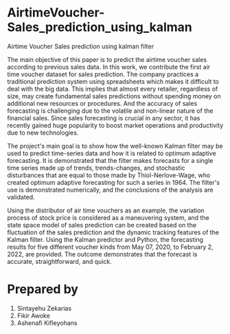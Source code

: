 # AirtimeVoucher-Sales_prediction_using_kalman
Airtime Voucher Sales prediction using kalman filter




The main objective of this paper is to predict the airtime voucher sales according to previous sales data. In this work, we contribute the first air time voucher dataset for sales prediction. The company practices a traditional prediction system using spreadsheets which makes it difficult to deal with the big data. This implies that almost every retailer, regardless of size, may create fundamental sales predictions without spending money on additional new resources or procedures. And the accuracy of sales forecasting is challenging due to the volatile and non-linear nature of the financial sales. Since sales forecasting is crucial in any sector, it has recently gained huge popularity to boost market operations and productivity due to new technologies.

The project's main goal is to show how the well-known Kalman filter may be used to predict time-series data and how it is related to optimum adaptive forecasting. It is demonstrated that the filter makes forecasts for a single time series made up of trends, trends-changes, and stochastic disturbances that are equal to those made by Thiol-Nerlove-Wage, who created optimum adaptive forecasting for such a series in 1964. The filter's use is demonstrated numerically, and the conclusions of the analysis are validated.

Using the distributor of air time vouchers as an example, the variation process of stock price is considered as a maneuvering system, and the state space model of sales prediction can be created based on the fluctuation of the sales prediction and the dynamic tracking features of the Kalman filter. Using the Kalman predictor and Python, the forecasting results for five different voucher kinds from May 07, 2020, to February 2, 2022, are provided. The outcome demonstrates that the forecast is accurate, straightforward, and quick.





# Prepared by


1. Sintayehu Zekarias
2. Fikir Awoke
3. Ashenafi Kifleyohans